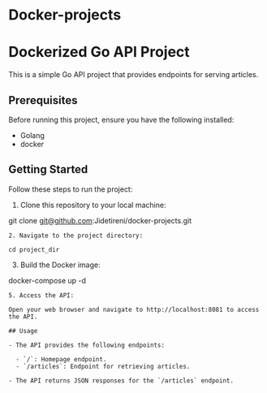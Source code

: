 # Docker-projects

# Dockerized Go API Project

This is a simple Go API project that provides endpoints for serving articles.

## Prerequisites

Before running this project, ensure you have the following installed:

- Golang
- docker

## Getting Started

Follow these steps to run the project:

1. Clone this repository to your local machine:

git clone git@github.com:Jidetireni/docker-projects.git
```
2. Navigate to the project directory:

cd project_dir
```
3. Build the Docker image:

docker-compose up -d
```
5. Access the API:

Open your web browser and navigate to http://localhost:8081 to access the API.

## Usage

- The API provides the following endpoints:

  - `/`: Homepage endpoint.
  - `/articles`: Endpoint for retrieving articles.

- The API returns JSON responses for the `/articles` endpoint.


